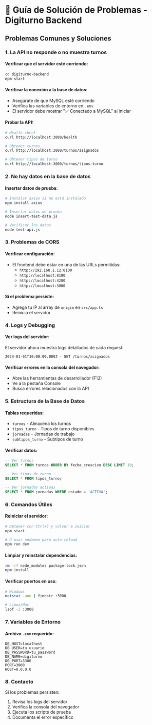 # 🔧 Guía de Solución de Problemas - Digiturno Backend

## Problemas Comunes y Soluciones

### 1. La API no responde o no muestra turnos

#### Verificar que el servidor esté corriendo:
```bash
cd digiturno-backend
npm start
```

#### Verificar la conexión a la base de datos:
- Asegúrate de que MySQL esté corriendo
- Verifica las variables de entorno en `.env`
- El servidor debe mostrar "✅ Conectado a MySQL" al iniciar

#### Probar la API:
```bash
# Health check
curl http://localhost:3000/health

# Obtener turnos
curl http://localhost:3000/turnos/asignados

# Obtener tipos de turno
curl http://localhost:3000/turnos/tipos-turno
```

### 2. No hay datos en la base de datos

#### Insertar datos de prueba:
```bash
# Instalar axios si no está instalado
npm install axios

# Insertar datos de prueba
node insert-test-data.js

# Verificar los datos
node test-api.js
```

### 3. Problemas de CORS

#### Verificar configuración:
- El frontend debe estar en una de las URLs permitidas:
  - `http://192.168.1.12:8100`
  - `http://localhost:8100`
  - `http://localhost:4200`
  - `http://localhost:3000`

#### Si el problema persiste:
- Agrega tu IP al array de `origin` en `src/app.ts`
- Reinicia el servidor

### 4. Logs y Debugging

#### Ver logs del servidor:
El servidor ahora muestra logs detallados de cada request:
```
2024-01-01T10:00:00.000Z - GET /turnos/asignados
```

#### Verificar errores en la consola del navegador:
- Abre las herramientas de desarrollador (F12)
- Ve a la pestaña Console
- Busca errores relacionados con la API

### 5. Estructura de la Base de Datos

#### Tablas requeridas:
- `turnos` - Almacena los turnos
- `tipos_turno` - Tipos de turno disponibles
- `jornadas` - Jornadas de trabajo
- `subtipos_turno` - Subtipos de turno

#### Verificar datos:
```sql
-- Ver turnos
SELECT * FROM turnos ORDER BY fecha_creacion DESC LIMIT 10;

-- Ver tipos de turno
SELECT * FROM tipos_turno;

-- Ver jornadas activas
SELECT * FROM jornadas WHERE estado = 'ACTIVA';
```

### 6. Comandos Útiles

#### Reiniciar el servidor:
```bash
# Detener con Ctrl+C y volver a iniciar
npm start

# O usar nodemon para auto-reload
npm run dev
```

#### Limpiar y reinstalar dependencias:
```bash
rm -rf node_modules package-lock.json
npm install
```

#### Verificar puertos en uso:
```bash
# Windows
netstat -ano | findstr :3000

# Linux/Mac
lsof -i :3000
```

### 7. Variables de Entorno

#### Archivo `.env` requerido:
```env
DB_HOST=localhost
DB_USER=tu_usuario
DB_PASSWORD=tu_password
DB_NAME=digiturno
DB_PORT=3306
PORT=3000
HOST=0.0.0.0
```

### 8. Contacto

Si los problemas persisten:
1. Revisa los logs del servidor
2. Verifica la consola del navegador
3. Ejecuta los scripts de prueba
4. Documenta el error específico 